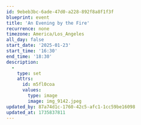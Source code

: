 ```yaml
---
id: 9ebeb3bc-6ade-47d0-a228-892f8a8f1f3f
blueprint: event
title: 'An Evening by the Fire'
recurrence: none
timezone: America/Los_Angeles
all_day: false
start_date: '2025-01-23'
start_time: '16:30'
end_time: '18:30'
description:
  -
    type: set
    attrs:
      id: m5fl0coa
      values:
        type: image
        image: img_9142.jpeg
updated_by: 87a74d1c-1760-42c5-afc1-1cc59be16098
updated_at: 1735837811
---
```


